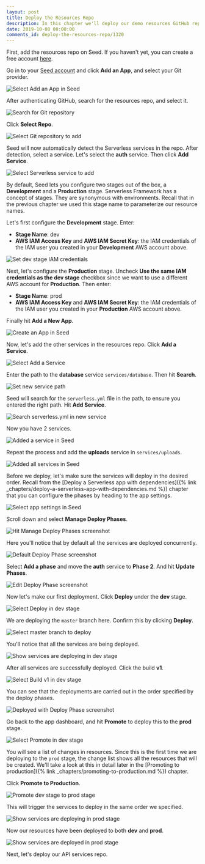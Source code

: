 ```yaml
---
layout: post
title: Deploy the Resources Repo
description: In this chapter we'll deploy our demo resources GitHub repo of our Serverless app to multiple AWS environments. We'll be using Seed to manage our deployments and environments.
date: 2019-10-08 00:00:00
comments_id: deploy-the-resources-repo/1320
---
```


First, add the resources repo on Seed. If you haven't yet, you can create a free account [here](https://console.seed.run/signup).

Go in to your [Seed account](https://console.seed.run) and click **Add an App**, and select your Git provider.

![Select Add an App in Seed](/assets/best-practices/deploy-resources-repo-to-seed/select-add-an-app-in-seed.png)

After authenticating GitHub, search for the resources repo, and select it.

![Search for Git repository](/assets/best-practices/deploy-resources-repo-to-seed/search-for-git-repository.png)

Click **Select Repo**.

![Select Git repository to add](/assets/best-practices/deploy-resources-repo-to-seed/select-git-repository-to-add.png)

Seed will now automatically detect the Serverless services in the repo. After detection, select a service. Let's select the **auth** service. Then click **Add Service**.

![Select Serverless service to add](/assets/best-practices/deploy-resources-repo-to-seed/select-serverless-service-to-add.png)

By default, Seed lets you configure two stages out of the box, a **Development** and a **Production** stage. Serverless Framework has a concept of stages. They are synonymous with environments. Recall that in the previous chapter we used this stage name to parameterize our resource names.

Let's first configure the **Development** stage. Enter:
- **Stage Name**: dev
- **AWS IAM Access Key** and **AWS IAM Secret Key**: the IAM credentials of the IAM user you created in your **Development** AWS account above.

![Set dev stage IAM credentials](/assets/best-practices/deploy-resources-repo-to-seed/set-dev-stage-iam-credentials.png)

Next, let's configure the **Production** stage. Uncheck **Use the same IAM credentials as the dev stage** checkbox since we want to use a different AWS account for **Production**. Then enter:
- **Stage Name**: prod
- **AWS IAM Access Key** and **AWS IAM Secret Key**: the IAM credentials of the IAM user you created in your **Production** AWS account above.

Finally hit **Add a New App**.

![Create an App in Seed](/assets/best-practices/deploy-resources-repo-to-seed/create-an-app-in-seed.png)

Now, let's add the other services in the resources repo. Click **Add a Service**.

![Select Add a Service](/assets/best-practices/deploy-resources-repo-to-seed/select-add-a-service.png)

Enter the path to the **database** service `services/database`. Then hit **Search**.

![Set new service path](/assets/best-practices/deploy-resources-repo-to-seed/set-new-service-path.png)

Seed will search for the `serverless.yml` file in the path, to ensure you entered the right path. Hit **Add Service**.

![Search serverless.yml in new service](/assets/best-practices/deploy-resources-repo-to-seed/search-serverless.yml-in-new-service.png)

Now you have 2 services.

![Added a service in Seed](/assets/best-practices/deploy-resources-repo-to-seed/added-a-service-in-seed.png)

Repeat the process and add the **uploads** service in `services/uploads`.

![Added all services in Seed](/assets/best-practices/deploy-resources-repo-to-seed/added-all-services-in-seed.png)

Before we deploy, let's make sure the services will deploy in the desired order. Recall from the [Deploy a Serverless app with dependencies]({% link _chapters/deploy-a-serverless-app-with-dependencies.md %}) chapter that you can configure the phases by heading to the app settings.

![Select app settings in Seed](/assets/best-practices/deploy-resources-repo-to-seed/select-app-settings-in-seed.png)

Scroll down and select **Manage Deploy Phases**.

![Hit Manage Deploy Phases screenshot](/assets/best-practices/deploy-resources-repo-to-seed/hit-manage-deploy-phases-screenshot.png)

Here you'll notice that by default all the services are deployed concurrently.

![Default Deploy Phase screenshot](/assets/best-practices/deploy-resources-repo-to-seed/default-deploy-phase-screenshot.png)

Select **Add a phase** and move the **auth** service to **Phase 2**. And hit **Update Phases**.

![Edit Deploy Phase screenshot](/assets/best-practices/deploy-resources-repo-to-seed/edit-deploy-phase-screenshot.png)

Now let's make our first deployment. Click **Deploy** under the **dev** stage.

![Select Deploy in dev stage](/assets/best-practices/deploy-resources-repo-to-seed/select-deploy-in-dev-stage.png)

We are deploying the `master` branch here. Confirm this by clicking **Deploy**.

![Select master branch to deploy](/assets/best-practices/deploy-resources-repo-to-seed/select-master-branch-to-deploy.png)

You'll notice that all the services are being deployed.

![Show services are deploying in dev stage](/assets/best-practices/deploy-resources-repo-to-seed/show-services-are-deploying-in-dev-stage.png)

After all services are successfully deployed. Click the build **v1**.

![Select Build v1 in dev stage](/assets/best-practices/deploy-resources-repo-to-seed/select-build-v1-in-dev-stage.png)

You can see that the deployments are carried out in the order specified by the deploy phases.

![Deployed with Deploy Phase screenshot](/assets/best-practices/deploy-resources-repo-to-seed/deployed-with-deploy-phase-screenshot.png)

Go back to the app dashboard, and hit **Promote** to deploy this to the **prod** stage.

![Select Promote in dev stage](/assets/best-practices/deploy-resources-repo-to-seed/select-promote-in-dev-stage.png)

You will see a list of changes in resources. Since this is the first time we are deploying to the `prod` stage, the change list shows all the resources that will be created. We'll take a look at this in detail later in the [Promoting to production]({% link _chapters/promoting-to-production.md %}) chapter.

Click **Promote to Production**.

![Promote dev stage to prod stage](/assets/best-practices/deploy-resources-repo-to-seed/promote-dev-stage-to-prod-stage.png)

This will trigger the services to deploy in the same order we specified.

![Show services are deploying in prod stage](/assets/best-practices/deploy-resources-repo-to-seed/show-services-are-deploying-in-prod-stage.png)

Now our resources have been deployed to both **dev** and **prod**.

![Show services are deployed in prod stage](/assets/best-practices/deploy-resources-repo-to-seed/show-services-are-deployed-in-prod-stage.png)

Next, let's deploy our API services repo.

